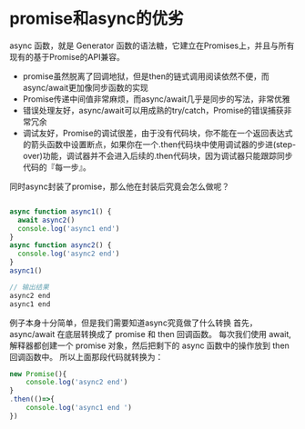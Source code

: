 # promise和async的优劣
async 函数，就是 Generator 函数的语法糖，它建立在Promises上，并且与所有现有的基于Promise的API兼容。

+ promise虽然脱离了回调地狱，但是then的链式调用阅读依然不便，而async/await更加像同步函数的实现
+ Promise传递中间值非常麻烦，而async/await几乎是同步的写法，非常优雅
+ 错误处理友好，async/await可以用成熟的try/catch，Promise的错误捕获非常冗余
+ 调试友好，Promise的调试很差，由于没有代码块，你不能在一个返回表达式的箭头函数中设置断点，如果你在一个.then代码块中使用调试器的步进(step-over)功能，调试器并不会进入后续的.then代码块，因为调试器只能跟踪同步代码的『每一步』。

同时async封装了promise，那么他在封装后究竟会怎么做呢？
```js

async function async1() {
  await async2()
  console.log('async1 end')
}
async function async2() {
  console.log('async2 end') 
}
async1()

// 输出结果
async2 end
async1 end
```
例子本身十分简单，但是我们需要知道async究竟做了什么转换
首先，async/await 在底层转换成了 promise 和 then 回调函数。
每次我们使用 await, 解释器都创建一个 promise 对象，然后把剩下的 async 函数中的操作放到 then 回调函数中。
所以上面那段代码就转换为：
```js
new Promise(){
    console.log('async2 end')
}
.then(()=>{
    console.log('async1 end ')
})
```
